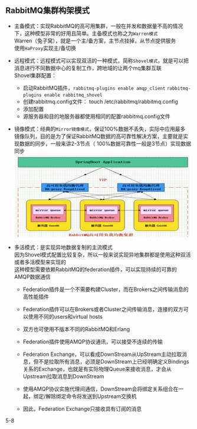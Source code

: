 ## RabbitMQ集群构架模式  
- 主备模式：实现RabbitMQ的高可用集群，一般在并发和数据量不高的情况下，这种模型非常的好用且简单。主备模式也称之为`Warren模式`  
  Warren（兔子窝），就是一个主/备方案，主节点挂掉，从节点提供服务  
  使用`HaProxy`实现主/备切换  
- 远程模式：远程模式可以实现双活的一种模式，简称`Shovel模式`，就是可以把消息进行不同数据中心的复制工作，跨地域的让两个mq集群互联  
  Shovel集群配置：  
  - 启动RabbitMQ插件，`rabbitmq-plugins enable amqp_client` `rabbitmq-plugins enable rabbitmq_shovel`  
  - 创建rabbitmq.config文件： touch /etc/rabbitmq/rabbitmq.config  
  - 添加配置  
  - 源服务器和目的地服务器都使用相同的配置rabbitmq.config文件  
- 镜像模式：经典的`Mirror镜像模式`，保证100%数据不丢失，实际中应用最多  
  镜像队列，目的是为了保证RabbitMQ数据的高可靠性解决方案，主要就是实现数据的同步，一般来讲2-3节点（ 100%数据可靠性一般是3节点）实现数据同步  
  ![镜像模式](镜像模式.png)
- 多活模式：是实现异地数据复制的主流模式  
  因为Shovel模式配置比较复杂，所以一般来说实现异地集群都是使用这种双活或者多活模型来实现的  
  这种模型需要依赖RabbitMQ的federation插件，可以实现持续的可靠的AMQP数据通信  
  
  - Federation插件是一个不需要构建Cluster，而在Brokers之间传输消息的高性能插件  
  - Federation插件可以在Brokers或者Cluster之间传输消息，连接的双方可以使用不同的users和virtual hosts  
  - 双方也可使用不版本不同的RabbitMQ和Erlang  
  - Federation插件使用AMQP协议通讯，可以接受不连续的传输  

  - Federation Exchange，可以看成DownStream从UpStream主动拉取消息，但不是拉取所有消息，必须是DownStream上已经明确定义Bindings关系的Exchange，也就是有实际物理Queue来接收消息，才会从Upstream拉取消息到DownStream  
  - 使用AMQP协议实施代理间通信，DownStream会将绑定关系组合在一起，绑定/解除绑定命令将发送到Upstream交换机  
  - 因此，Federation Exchange只接收具有订阅的消息  

5-8
    
 